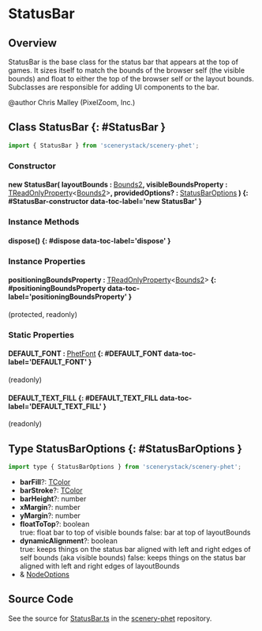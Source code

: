 # StatusBar

## Overview

StatusBar is the base class for the status bar that appears at the top of games. It sizes itself to match the bounds
of the browser self (the visible bounds) and float to either the top of the browser self or the layout bounds.
Subclasses are responsible for adding UI components to the bar.

@author Chris Malley (PixelZoom, Inc.)

## Class StatusBar {: #StatusBar }


```js
import { StatusBar } from 'scenerystack/scenery-phet';
```
### Constructor

#### new StatusBar( layoutBounds : <span style="font-weight: 400;">[Bounds2](../dot/Bounds2.md)</span>, visibleBoundsProperty : <span style="font-weight: 400;">[TReadOnlyProperty](../axon/TReadOnlyProperty.md)&lt;[Bounds2](../dot/Bounds2.md)&gt;</span>, providedOptions? : <span style="font-weight: 400;">[StatusBarOptions](../scenery-phet/StatusBar.md#StatusBarOptions)</span> ) {: #StatusBar-constructor data-toc-label='new StatusBar' }

### Instance Methods

#### dispose() {: #dispose data-toc-label='dispose' }

### Instance Properties

#### positioningBoundsProperty : <span style="font-weight: 400;">[TReadOnlyProperty](../axon/TReadOnlyProperty.md)&lt;[Bounds2](../dot/Bounds2.md)&gt;</span> {: #positioningBoundsProperty data-toc-label='positioningBoundsProperty' }

(protected, readonly)

### Static Properties

#### DEFAULT_FONT : <span style="font-weight: 400;">[PhetFont](../scenery-phet/PhetFont.md)</span> {: #DEFAULT_FONT data-toc-label='DEFAULT_FONT' }

(readonly)

#### DEFAULT_TEXT_FILL {: #DEFAULT_TEXT_FILL data-toc-label='DEFAULT_TEXT_FILL' }

(readonly)



## Type StatusBarOptions {: #StatusBarOptions }


```js
import type { StatusBarOptions } from 'scenerystack/scenery-phet';
```


- **barFill**?: [TColor](../scenery/TColor.md)
- **barStroke**?: [TColor](../scenery/TColor.md)
- **barHeight**?: <span style="color: hsla(calc(var(--md-hue) + 180deg),80%,40%,1);">number</span>
- **xMargin**?: <span style="color: hsla(calc(var(--md-hue) + 180deg),80%,40%,1);">number</span>
- **yMargin**?: <span style="color: hsla(calc(var(--md-hue) + 180deg),80%,40%,1);">number</span>
- **floatToTop**?: <span style="color: hsla(calc(var(--md-hue) + 180deg),80%,40%,1);">boolean</span>
<br>  true: float bar to top of visible bounds
  false: bar at top of layoutBounds
- **dynamicAlignment**?: <span style="color: hsla(calc(var(--md-hue) + 180deg),80%,40%,1);">boolean</span>
<br>  true: keeps things on the status bar aligned with left and right edges of self bounds (aka visible bounds)
  false: keeps things on the status bar aligned with left and right edges of layoutBounds
- &amp; [NodeOptions](../scenery/Node.md#NodeOptions)




## Source Code

See the source for [StatusBar.ts](https://github.com/phetsims/scenery-phet/blob/main/js/StatusBar.ts) in the [scenery-phet](https://github.com/phetsims/scenery-phet) repository.
